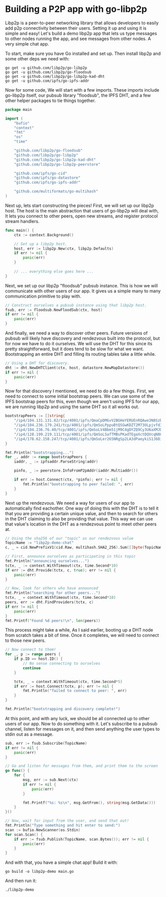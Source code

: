 # Building a P2P app with go-libp2p

Libp2p is a peer-to-peer networking library that allows developers to easily add p2p connectivity between their users. Setting it up and using it is simple and easy! Let's build a demo libp2p app that lets us type messages to other nodes running the app, and see messages from other nodes. A very simple chat app.

To start, make sure you have Go installed and set up. Then install libp2p and some other deps we need with:

```shell
go get -u github.com/libp2p/go-libp2p
go get -u github.com/libp2p/go-floodsub
go get -u github.com/libp2p/go-libp2p-kad-dht
go get -u github.com/ipfs/go-ipfs-addr
```

Now for some code, We will start with a few imports. These imports include go-libp2p itself, our pubsub library "floodsub", the IPFS DHT, and a few other helper packages to tie things together. 

```go
package main

import (
	"bufio"
	"context"
	"fmt"
	"os"
	"time"

	"github.com/libp2p/go-floodsub"
	"github.com/libp2p/go-libp2p"
	"github.com/libp2p/go-libp2p-kad-dht"
	"github.com/libp2p/go-libp2p-peerstore"

	"github.com/ipfs/go-cid"
	"github.com/ipfs/go-datastore"
	"github.com/ipfs/go-ipfs-addr"

	"github.com/multiformats/go-multihash"
)
```

Next up, lets start constructing the pieces! First, we will set up our libp2p host. The host is the main abstraction that users of go-libp2p will deal with, It lets you connect to other peers, open new streams, and register protocol stream handlers.

```go
func main() {
	ctx := context.Background()

	// Set up a libp2p host.
	host, err := libp2p.New(ctx, libp2p.Defaults)
	if err != nil {
		panic(err)
	}
 
    // ... everything else goes here ...
}
```

Next, we set up our libp2p "floodsub" pubsub instance. This is how we will communicate with other users of our app. It gives us a simple many to many communication primitive to play with.

```go
// Construct ourselves a pubsub instance using that libp2p host.
fsub, err := floodsub.NewFloodSub(ctx, host)
if err != nil {
	panic(err)
}
```

And finally, we need a way to discover other peers. Future versions of pubsub will likely have discovery and rendezvous built into the protocol, but for now we have to do it ourselves. We will use the DHT for this since its pretty straightforward, but it does tend to be slow for what we want. Bootstrapping an entire DHT and filling its routing tables take a little while.

```go
// Using a DHT for discovery.
dht := dht.NewDHTClient(ctx, host, datastore.NewMapDatastore())
if err != nil {
	panic(err)
}
```

Now for that discovery I mentioned, we need to do a few things. First, we need to connect to some initial bootstrap peers. We can use some of the IPFS bootstrap peers for this, even though we aren't using IPFS for our app, we are running libp2p and using the same DHT so it all works out.

```go
bootstrapPeers := []string{
	"/ip4/104.131.131.82/tcp/4001/ipfs/QmaCpDMGvV2BGHeYERUEnRQAwe3N8SzbUtfsmvsqQLuvuJ",
	"/ip4/104.236.179.241/tcp/4001/ipfs/QmSoLPppuBtQSGwKDZT2M73ULpjvfd3aZ6ha4oFGL1KrGM",
	"/ip4/104.236.76.40/tcp/4001/ipfs/QmSoLV4Bbm51jM9C4gDYZQ9Cy3U6aXMJDAbzgu2fzaDs64",
	"/ip4/128.199.219.111/tcp/4001/ipfs/QmSoLSafTMBsPKadTEgaXctDQVcqN88CNLHXMkTNwMKPnu",
	"/ip4/178.62.158.247/tcp/4001/ipfs/QmSoLer265NRgSp2LA3dPaeykiS1J6DifTC88f5uVQKNAd",
}

fmt.Println("bootstrapping...")
for _, addr := range bootstrapPeers {
	iaddr, _ := ipfsaddr.ParseString(addr)

	pinfo, _ := peerstore.InfoFromP2pAddr(iaddr.Multiaddr())

	if err := host.Connect(ctx, *pinfo); err != nil {
		fmt.Println("bootstrapping to peer failed: ", err)
	}
}
```

Next up the rendezvous. We need a way for users of our app to automatically find eachother. One way of doing this with the DHT is to tell it that you are providing a certain unique value, and then to search for others in the DHT claiming to also be providing that value. This way we can use that value's location in the DHT as a rendezvous point to meet other peers at.

```go
// Using the sha256 of our "topic" as our rendezvous value
TopicName := "libp2p-demo-chat"
c, _ = cid.NewPrefixV1(cid.Raw, multihash.SHA2_256).Sum([]byte(TopicName))

// First, announce ourselves as participating in this topic
fmt.Println("announcing ourselves...")
tctx, _ := context.WithTimeout(ctx, time.Second*10)
if err := dht.Provide(tctx, c, true); err != nil {
	panic(err)
}

// Now, look for others who have announced
fmt.Println("searching for other peers...")
tctx, _ = context.WithTimeout(ctx, time.Second*10)
peers, err := dht.FindProviders(tctx, c)
if err != nil {
	panic(err)
}
fmt.Printf("Found %d peers!\n", len(peers))
```

This process might take a while, As I said earlier, booting up a DHT node from scratch takes a bit of time. Once it completes, we will need to connect to those new peers.

```go
// Now connect to them!
for _, p := range peers {
	if p.ID == host.ID() {
		// No sense connecting to ourselves
		continue
	}

	tctx, _ = context.WithTimeout(ctx, time.Second*5)
	if err := host.Connect(tctx, p); err != nil {
		fmt.Println("failed to connect to peer: ", err)
	}
}

fmt.Println("bootstrapping and discovery complete!")
```

At this point, and with any luck, we should be all connected up to other users of our app. Now to do something with it. Let's subscribe to a pubsub channel, listen for messages on it, and then send anything the user types to stdin out as a message.

```go
sub, err := fsub.Subscribe(TopicName)
if err != nil {
	panic(err)
}

// Go and listen for messages from them, and print them to the screen
go func() {
	for {
		msg, err := sub.Next(ctx)
		if err != nil {
			panic(err)
		}

		fmt.Printf("%s: %s\n", msg.GetFrom(), string(msg.GetData()))
	}
}()

// Now, wait for input from the user, and send that out!
fmt.Println("Type something and hit enter to send:")
scan := bufio.NewScanner(os.Stdin)
for scan.Scan() {
	if err := fsub.Publish(TopicName, scan.Bytes()); err != nil {
		panic(err)
	}
}
```

And with that, you have a simple chat app! Build it with:

```shell
go build -o libp2p-demo main.go
```

And then run it:

```shell
./libp2p-demo
```

